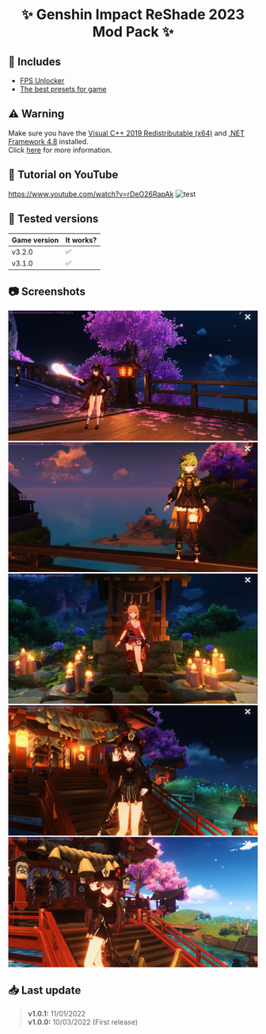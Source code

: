 <div align="center">
    <h1>✨ Genshin Impact ReShade 2023 Mod Pack ✨</h1>
</div>

## 📂 Includes
- [FPS Unlocker](https://github.com/34736384/genshin-fps-unlock)
- [The best presets for game](Data/Reshade/Preset/Default-Preset_by_Sefinek.ini)

## ⚠️ Warning
Make sure you have the [Visual C++ 2019 Redistributable (x64)](https://aka.ms/vs/16/release/vc_redist.x64.exe) and [.NET Framework 4.8](https://dotnet.microsoft.com/en-us/download/dotnet-framework/net48) installed.  
Click [here](https://github.com/34736384/genshin-fps-unlock#usage) for more information.

## 🤔 Tutorial on YouTube
https://www.youtube.com/watch?v=rDeO26RapAk
![test](https://www.youtube.com/watch?v=rDeO26RapAk)

## 📝 Tested versions
| Game version | It works? |
|--------------|-----------|
| v3.2.0       | ✅         |
| v3.1.0       | ✅         |

## 📷 Screenshots
<a href="https://raw.githubusercontent.com/sefinek24/genshin-impact-reshade-2023/main/Screenshots/for-readme/1.png" title="See preview">
    <img src="Screenshots/for-readme/1.png" alt="Screenshot number 1">
</a>
<a href="https://raw.githubusercontent.com/sefinek24/genshin-impact-reshade-2023/main/Screenshots/for-readme/2.png" title="See preview">
    <img src="Screenshots/for-readme/2.png" alt="Screenshot number 2">
</a>
<a href="https://raw.githubusercontent.com/sefinek24/genshin-impact-reshade-2023/main/Screenshots/for-readme/3.png" title="See preview">
    <img src="Screenshots/for-readme/3.png" alt="Screenshot number 3">
</a>
<a href="https://raw.githubusercontent.com/sefinek24/genshin-impact-reshade-2023/main/Screenshots/for-readme/4.png" title="See preview">
    <img src="Screenshots/for-readme/4.png" alt="Screenshot number 4">
</a>
<a href="https://raw.githubusercontent.com/sefinek24/genshin-impact-reshade-2023/main/Screenshots/for-readme/5.png" title="See preview">
    <img src="Screenshots/for-readme/5.png" alt="Screenshot number 5">
</a>

## 📥 Last update
> **v1.0.1:** 11/01/2022  
> **v1.0.0:** 10/03/2022 (First release)
